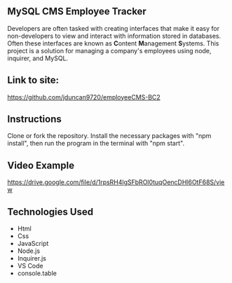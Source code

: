 ## MySQL CMS Employee Tracker

Developers are often tasked with creating interfaces that make it easy for non-developers to view and interact with information stored in databases. Often these interfaces are known as **C**ontent **M**anagement **S**ystems. This project is a solution for managing a company's employees using node, inquirer, and MySQL.

## Link to site:
https://github.com/jduncan9720/employeeCMS-BC2

## Instructions

Clone or fork the repository.  Install the necessary packages with "npm install", then run the program in the terminal with "npm start".

## Video Example

https://drive.google.com/file/d/1rpsRH4lgSFbROl0tuqOencDHl6OtF68S/view

## Technologies Used

 - Html
 - Css
 - JavaScript
 - Node.js
 - Inquirer.js
 - VS Code
 - console.table